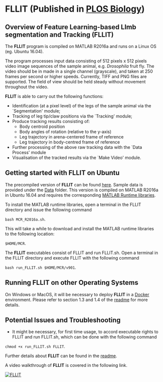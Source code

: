 # FLLIT (Published in [PLOS Biology](https://journals.plos.org/plosbiology/article?id=10.1371/journal.pbio.3000346))
## Overview of Feature Learning-based LImb segmentation and Tracking (**FLLIT**)

The **FLLIT** program is compiled on MATLAB R2016a and runs on a Linux OS (eg. Ubuntu 16.04).

The program processes input data consisting of 512 pixels x 512 pixels video image sequences of the sample animal, e.g. *Drosophila* fruit fly. The video should be in made in a single channel (grayscale), and taken at 250 frames per second or higher speeds. Currently, TIFF and PNG files are supported. The field of view should be held steady without movement throughout the video.

**FLLIT** is able to carry out the following functions:
- Identification (at a pixel level) of the legs of the sample animal via the `Segmentation' module;
- Tracking of leg tip/claw positions via the `Tracking' module;
- Produce tracking results consisting of:
	* Body centroid position
	* Body angles of rotation (relative to the y-axis)
	* Leg trajectory in arena-centered frame of reference
	* Leg trajectory in body-centred frame of reference
- Further processing of the above raw tracking data with the `Data Process' module
- Visualisation of the tracked results via the `Make Video' module.

## Getting started with FLLIT on Ubuntu
The precompiled version of **FLLIT** can be found [here](./Compiled). Sample data is provided under the [Data](./Compiled/Data) folder. This version is compiled on MATLAB R2016a in Ubuntu 16.04 and requires the corresponding [MATLAB Runtime libraries](http://ssd.mathworks.com/supportfiles/downloads/R2016a/deployment_files/R2016a/installers/glnxa64/MCR_R2016a_glnxa64_installer.zip).

To install the MATLAB runtime libraries, open a terminal in the FLLIT directory and issue the following command

```bash MCR_R2016a.sh```.

This will take a while to download and install the MATLAB runtime libraries to the following location:

```$HOME/MCR```.

The **FLLIT** executables consist of FLLIT and run FLLIT.sh. Open a terminal in the FLLIT directory and execute FLLIT with the following command

```bash run_FLLIT.sh $HOME/MCR/v901```.

## Running FLLIT on other Operating Systems
On Windows or MacOS, it will be necessary to deploy **FLLIT** in a [Docker](https://www.docker.com/) environment. Please refer to section 1.3 and 1.4 of the [readme](./Compiled/Readme.pdf) for more details.

## Potential Issues and Troubleshooting
- It might be necessary, for first time usage, to accord executable rights to FLLIT and run FLLIT.sh, which can be done with the following command

```chmod +x run_FLLIT.sh FLLIT```.

Further details about **FLLIT** can be found in the [readme](./Compiled/Readme.pdf).

A video walkthrough of **FLLIT** is covered in the following link.

[![FLLIT](https://img.youtube.com/vi/g31la3oUNYk/0.jpg)](https://www.youtube.com/watch?v=g31la3oUNYk)

